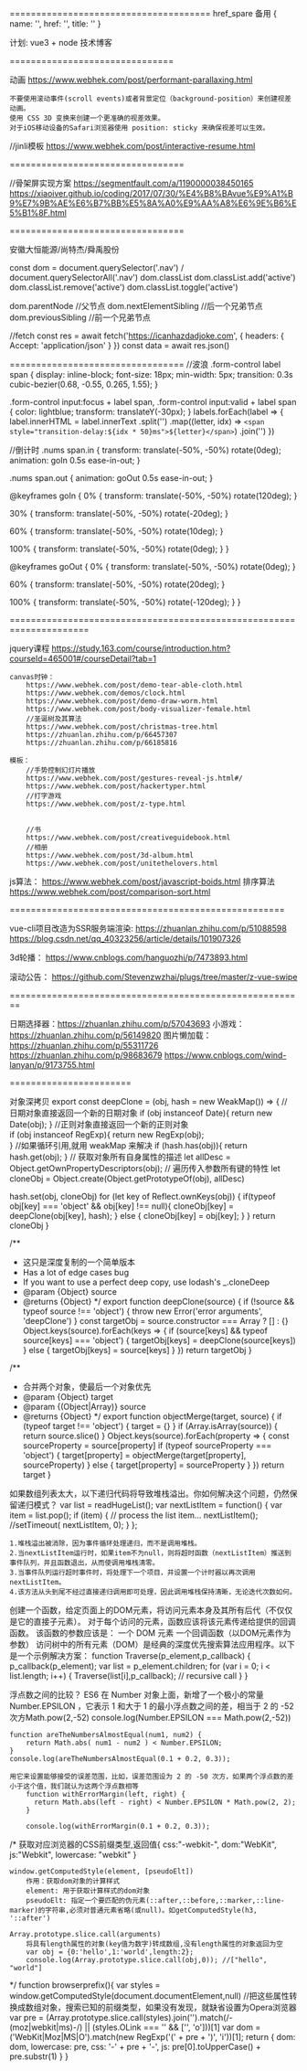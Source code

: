 ======================================
href_spare 备用
{ name: '', href: '', title: '' } 

计划: vue3 + node 技术博客

===============================

动画
	https://www.webhek.com/post/performant-parallaxing.html
	
	不要使用滚动事件(scroll events)或者背景定位（background-position）来创建视差动画。
	使用 CSS 3D 变换来创建一个更准确的视差效果。
	对于iOS移动设备的Safari浏览器使用 position: sticky 来确保视差可以生效。
	

//jinli模板
	https://www.webhek.com/post/interactive-resume.html

=================================

//骨架屏实现方案
  https://segmentfault.com/a/1190000038450165
  https://xiaoiver.github.io/coding/2017/07/30/%E4%B8%BAvue%E9%A1%B9%E7%9B%AE%E6%B7%BB%E5%8A%A0%E9%AA%A8%E6%9E%B6%E5%B1%8F.html

=================================

安徽大恒能源/尚特杰/舜禹股份

const dom = document.querySelector('.nav') / document.querySelectorAll('.nav')
dom.classList
dom.classList.add('active')
dom.classList.remove('active')
dom.classList.toggle('active')

dom.parentNode          //父节点
dom.nextElementSibling  //后一个兄弟节点
dom.previousSibling     //前一个兄弟节点


//fetch
	const res = await fetch('https://icanhazdadjoke.com', {
		headers: { Accept: 'application/json' }
	})
	const data = await res.json()

=================================
//波浪
.form-control label span {
  display: inline-block;
  font-size: 18px;
  min-width: 5px;
  transition: 0.3s cubic-bezier(0.68, -0.55, 0.265, 1.55);
}

.form-control input:focus + label span,
.form-control input:valid + label span {
  color: lightblue;
  transform: translateY(-30px);
}
labels.forEach(label => {
    label.innerHTML = label.innerText
        .split('')
        .map((letter, idx) => `<span style="transition-delay:${idx * 50}ms">${letter}</span>`)
        .join('')
})

//倒计时
.nums span.in {
  transform: translate(-50%, -50%) rotate(0deg);
  animation: goIn 0.5s ease-in-out;
}

.nums span.out {
  animation: goOut 0.5s ease-in-out;
}

@keyframes goIn {
  0% {
    transform: translate(-50%, -50%) rotate(120deg);
  }

  30% {
    transform: translate(-50%, -50%) rotate(-20deg);
  }

  60% {
    transform: translate(-50%, -50%) rotate(10deg);
  }

  100% {
    transform: translate(-50%, -50%) rotate(0deg);
  }
}

@keyframes goOut {
  0% {
    transform: translate(-50%, -50%) rotate(0deg);
  }

  60% {
    transform: translate(-50%, -50%) rotate(20deg);
  }

  100% {
    transform: translate(-50%, -50%) rotate(-120deg);
  }
}




=====================================================================

jquery课程
	https://study.163.com/course/introduction.htm?courseId=465001#/courseDetail?tab=1


	
	canvas时钟：
		https://www.webhek.com/post/demo-tear-able-cloth.html
		https://www.webhek.com/demos/clock.html
		https://www.webhek.com/post/demo-draw-worm.html
		https://www.webhek.com/post/body-visualizer-female.html
		//圣诞树及其算法
		https://www.webhek.com/post/christmas-tree.html
		https://zhuanlan.zhihu.com/p/66457307
		https://zhuanlan.zhihu.com/p/66185816
	
	模板：
		//手势控制幻灯片播放
		https://www.webhek.com/post/gestures-reveal-js.html#/
		https://www.webhek.com/post/hackertyper.html
		//打字游戏
		https://www.webhek.com/post/z-type.html
		
		
		//书
		https://www.webhek.com/post/creativeguidebook.html
		//相册
		https://www.webhek.com/post/3d-album.html
		https://www.webhek.com/post/unitethelovers.html


js算法：
  https://www.webhek.com/post/javascript-boids.html
  排序算法 https://www.webhek.com/post/comparison-sort.html
  

====================================================

vue-cli项目改造为SSR服务端渲染: 
	https://zhuanlan.zhihu.com/p/51088598
	https://blog.csdn.net/qq_40323256/article/details/101907326
	
3d轮播：
	https://www.cnblogs.com/hanguozhi/p/7473893.html

滚动公告：
	https://github.com/Stevenzwzhai/plugs/tree/master/z-vue-swipe

========================================================






日期选择器：https://zhuanlan.zhihu.com/p/57043693
小游戏：https://zhuanlan.zhihu.com/p/56149820
图片懒加载：
	https://zhuanlan.zhihu.com/p/55311726
	https://zhuanlan.zhihu.com/p/98683679
	https://www.cnblogs.com/wind-lanyan/p/9173755.html

=======================


对象深拷贝
export const deepClone = (obj, hash = new WeakMap()) => {
  // 日期对象直接返回一个新的日期对象
  if (obj instanceof Date){
   return new Date(obj);
  } 
  //正则对象直接返回一个新的正则对象     
  if (obj instanceof RegExp){
   return new RegExp(obj);     
  }
  //如果循环引用,就用 weakMap 来解决
  if (hash.has(obj)){
   return hash.get(obj);
  }
  // 获取对象所有自身属性的描述
  let allDesc = Object.getOwnPropertyDescriptors(obj);
  // 遍历传入参数所有键的特性
  let cloneObj = Object.create(Object.getPrototypeOf(obj), allDesc)
  
  hash.set(obj, cloneObj)
  for (let key of Reflect.ownKeys(obj)) { 
    if(typeof obj[key] === 'object' && obj[key] !== null){
     cloneObj[key] = deepClone(obj[key], hash);
    } else {
     cloneObj[key] = obj[key];
    }
  }
  return cloneObj
}

/**
 * 这只是深度复制的一个简单版本
 * Has a lot of edge cases bug
 * If you want to use a perfect deep copy, use lodash's _.cloneDeep
 * @param {Object} source
 * @returns {Object}
 */
	export function deepClone(source) {
	  if (!source && typeof source !== 'object') {
		throw new Error('error arguments', 'deepClone')
	  }
	  const targetObj = source.constructor === Array ? [] : {}
	  Object.keys(source).forEach(keys => {
		if (source[keys] && typeof source[keys] === 'object') {
		  targetObj[keys] = deepClone(source[keys])
		} else {
		  targetObj[keys] = source[keys]
		}
	  })
	  return targetObj
	}



/**
 * 合并两个对象，使最后一个对象优先
 * @param {Object} target
 * @param {(Object|Array)} source
 * @returns {Object}
 */
export function objectMerge(target, source) {
  if (typeof target !== 'object') {
    target = {}
  }
  if (Array.isArray(source)) {
    return source.slice()
  }
  Object.keys(source).forEach(property => {
    const sourceProperty = source[property]
    if (typeof sourceProperty === 'object') {
      target[property] = objectMerge(target[property], sourceProperty)
    } else {
      target[property] = sourceProperty
    }
  })
  return target
}



如果数组列表太大，以下递归代码将导致堆栈溢出。你如何解决这个问题，仍然保留递归模式？
    var list = readHugeList();
    var nextListItem = function() {
        var item = list.pop();
        if (item) {
            // process the list item...
            nextListItem();
            //setTimeout( nextListItem, 0);
        }
    };

	1.堆栈溢出被消除，因为事件循环处理递归，而不是调用堆栈。
	2.当nextListItem运行时，如果item不为null，则将超时函数（nextListItem）推送到事件队列，并且函数退出，从而使调用堆栈清零。
	3.当事件队列运行超时事件时，将处理下一个项目，并设置一个计时器以再次调用nextListItem。
	4.该方法从头到尾不经过直接递归调用即可处理，因此调用堆栈保持清晰，无论迭代次数如何。


创建一个函数，给定页面上的DOM元素，将访问元素本身及其所有后代（不仅仅是它的直接子元素）。
对于每个访问的元素，函数应该将该元素传递给提供的回调函数。
该函数的参数应该是：
    一个 DOM 元素
    一个回调函数（以DOM元素作为参数）
    访问树中的所有元素（DOM）是经典的深度优先搜索算法应用程序。以下是一个示例解决方案：
    function Traverse(p_element,p_callback) {
        p_callback(p_element);
        var list = p_element.children;
        for (var i = 0; i < list.length; i++) {
            Traverse(list[i],p_callback); // recursive call
        }
    }


浮点数之间的比较？
	ES6 在 Number 对象上面，新增了一个极小的常量 Number.EPSILON ，它表示 1 和大于 1 的最小浮点数之间的差，相当于 2 的 -52 次方Math.pow(2,-52)
	console.log(Number.EPSILON === Math.pow(2,-52))
	
	function areTheNumbersAlmostEqual(num1, num2) {
        return Math.abs( num1 - num2 ) < Number.EPSILON;
    }
	console.log(areTheNumbersAlmostEqual(0.1 + 0.2, 0.3));
	
	用它来设置能够接受的误差范围，比如，误差范围设为 2 的 -50 次方，如果两个浮点数的差小于这个值，我们就认为这两个浮点数相等
		function withErrorMargin(left, right) {
		  return Math.abs(left - right) < Number.EPSILON * Math.pow(2, 2);
		}

		console.log(withErrorMargin(0.1 + 0.2, 0.3));


/* 
	获取对应浏览器的CSS前缀类型,返回值{ css:"-webkit-", dom:"WebKit", js:"Webkit", lowercase: "webkit" }

	window.getComputedStyle(element, [pseudoElt])
		作用：获取dom对象的计算样式
		element: 用于获取计算样式的dom对象
		pseudoElt: 指定一个要匹配的伪元素(::after,::before,::marker,::line-marker)的字符串,必须对普通元素省略(或null)。如getComputedStyle(h3, '::after')

	Array.prototype.slice.call(arguments)
		将具有length属性的对象(key值为数字)转成数组,没有length属性的对象返回为空
		var obj = {0:'hello',1:'world',length:2};
		console.log(Array.prototype.slice.call(obj,0)); //["hello", "world"]

*/
function browserprefix(){
	var styles = window.getComputedStyle(document.documentElement,null)
	//把这些属性转换成数组对象，搜索已知的前缀类型，如果没有发现，就缺省设置为Opera浏览器
	var pre = (Array.prototype.slice.call(styles).join('').match(/-(moz|webkit|ms)-/) || (styles.OLink === '' && ['', 'o']))[1]
	var dom = ('WebKit|Moz|MS|O').match(new RegExp('(' + pre + ')', 'i'))[1];
	return { dom: dom, lowercase: pre, css: '-' + pre + '-', js: pre[0].toUpperCase() + pre.substr(1) }
}







	
	
